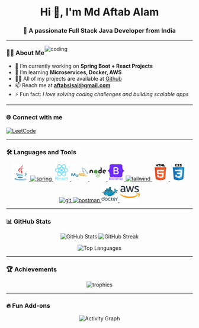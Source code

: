 <h1 align="center">Hi 👋, I'm Md Aftab Alam</h1>
<h3 align="center">🚀 A passionate Full Stack Java Developer from India</h3>

---

<img align="right" alt="coding" width="400" src="https://media.licdn.com/dms/image/v2/D5612AQGOmwfIE5mlWA/article-cover_image-shrink_720_1280/article-cover_image-shrink_720_1280/0/1674617947228?e=2147483647&v=beta&t=L-J1EFIJzlFXa-2bu5K-SqOT0PXYAaPZgXxnpneoF0U" >

### 👨‍💻 About Me
- 🔭 I’m currently working on **Spring Boot + React Projects**
- 🌱 I’m learning **Microservices, Docker, AWS**
- 👨‍💻 All of my projects are available at [Github](https://github.com/AftabAlam007)
- 📫 Reach me at **aftabsisai@gmail.com**
- ⚡ Fun fact: *I love solving coding challenges and building scalable apps*

---

### 🌐 Connect with me
<p align="left">
<a href="https://leetcode.com/u/aftabalam007/" target="blank">
  <img align="center" src="https://raw.githubusercontent.com/rahuldkjain/github-profile-readme-generator/master/src/images/icons/Social/leet-code.svg" alt="LeetCode" height="30" width="40" />
</a>
</p>

---

### 🛠️ Languages and Tools
<p align="center"> 
  <a href="https://www.java.com" target="_blank"> <img src="https://raw.githubusercontent.com/devicons/devicon/master/icons/java/java-original.svg" alt="java" width="45" height="45"/> </a>
  <a href="https://spring.io/" target="_blank"> <img src="https://www.vectorlogo.zone/logos/springio/springio-icon.svg" alt="spring" width="45" height="45"/> </a>
  <a href="https://reactjs.org/" target="_blank"> <img src="https://raw.githubusercontent.com/devicons/devicon/master/icons/react/react-original-wordmark.svg" alt="react" width="45" height="45"/> </a>
  <a href="https://www.mysql.com/" target="_blank"> <img src="https://raw.githubusercontent.com/devicons/devicon/master/icons/mysql/mysql-original-wordmark.svg" alt="mysql" width="45" height="45"/> </a>
  <a href="https://nodejs.org" target="_blank"> <img src="https://raw.githubusercontent.com/devicons/devicon/master/icons/nodejs/nodejs-original-wordmark.svg" alt="nodejs" width="45" height="45"/> </a>
  <a href="https://getbootstrap.com" target="_blank"> <img src="https://raw.githubusercontent.com/devicons/devicon/master/icons/bootstrap/bootstrap-plain-wordmark.svg" alt="bootstrap" width="45" height="45"/> </a>
  <a href="https://tailwindcss.com/" target="_blank"> <img src="https://www.vectorlogo.zone/logos/tailwindcss/tailwindcss-icon.svg" alt="tailwind" width="45" height="45"/> </a>
  <a href="https://www.w3.org/html/" target="_blank"> <img src="https://raw.githubusercontent.com/devicons/devicon/master/icons/html5/html5-original-wordmark.svg" alt="html5" width="45" height="45"/> </a>
  <a href="https://www.w3schools.com/css/" target="_blank"> <img src="https://raw.githubusercontent.com/devicons/devicon/master/icons/css3/css3-original-wordmark.svg" alt="css3" width="45" height="45"/> </a>
  <a href="https://git-scm.com/" target="_blank"> <img src="https://www.vectorlogo.zone/logos/git-scm/git-scm-icon.svg" alt="git" width="45" height="45"/> </a>
  <a href="https://www.postman.com/" target="_blank"> <img src="https://www.vectorlogo.zone/logos/getpostman/getpostman-icon.svg" alt="postman" width="45" height="45"/> </a>
  <a href="https://www.docker.com/" target="_blank"> <img src="https://raw.githubusercontent.com/devicons/devicon/master/icons/docker/docker-original-wordmark.svg" alt="docker" width="45" height="45"/> </a>
  <a href="https://aws.amazon.com" target="_blank"> <img src="https://raw.githubusercontent.com/devicons/devicon/master/icons/amazonwebservices/amazonwebservices-original-wordmark.svg" alt="aws" width="55" height="55"/> </a>
</p>

---

### 📊 GitHub Stats
<p align="center">
  <img src="https://github-readme-stats.vercel.app/api?username=AftabAlam007&show_icons=true&theme=radical" alt="GitHub Stats" height="180em"/>
  <img src="https://github-readme-streak-stats.herokuapp.com/?user=AftabAlam007&theme=radical" alt="GitHub Streak" height="180em"/>
</p>

<p align="center">
  <img src="https://github-readme-stats.vercel.app/api/top-langs/?username=AftabAlam007&layout=compact&theme=radical" alt="Top Languages"/>
</p>

---

### 🏆 Achievements
<p align="center">
  <img src="https://github-profile-trophy.vercel.app/?username=AftabAlam007&theme=darkhub&row=1&column=6" alt="trophies"/>
</p>

---

### 🔥 Fun Add-ons
<p align="center">
  <img src="https://raw.githubusercontent.com/ashutosh00710/github-readme-activity-graph/master/graph/graph.png?username=AftabAlam007&theme=react-dark" alt="Activity Graph"/>
</p>
